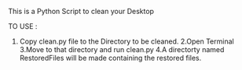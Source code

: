 This is a Python Script to clean your Desktop

TO USE :
1. Copy clean.py file to the Directory to be cleaned.
 2.Open Terminal
 3.Move to that directory and run clean.py
 4.A directorty named RestoredFiles will be made containing the restored files.
